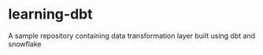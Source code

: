 # learning-dbt
A sample repository containing data transformation layer built using dbt and snowflake
